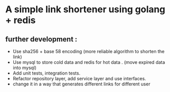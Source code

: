 # A simple link shortener using golang + redis 


## further development  :
- َUse sha256 + base 58 encoding (more reliable algorithm to shorten the link)
- Use mysql to store cold data and redis for hot data . (move expired data into mysql)
- Add unit tests, integration tests.
- Refactor repository layer, add service layer and use interfaces.
- change it in a way that generates different links for different user
